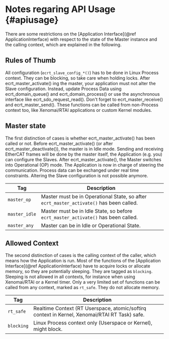 Notes regaring API Usage                {#apiusage}
========================

There are some restrictions on the [Application Interface](@ref ApplicationInterface)
with respect to the state of the Master instance and the calling context,
which are explained in the following.


## Rules of Thumb

All configuration (`ecrt_slave_config_*()`) has to be done in Linux Process context.
They can be blocking, so take care when holding locks.
After ecrt_master_activate() ing the master,
your application must not alter the Slave configuration.
Instead, update Process Data using
ecrt_domain_queue() and ecrt_domain_process()
or use the asynchronous interface like ecrt_sdo_request_read().
Don't forget to ecrt_master_receive() and ecrt_master_send().
These functions can be called from non-Process context too,
like Xenomai/RTAI applications or custom Kernel modules.

## Master state

The first distinction of cases is whether ecrt_master_activate() has been called or not.
Before ecrt_master_activate() (or after ecrt_master_deactivate()),
the master is in Idle mode.
Sending and receiving EtherCAT frames will be done by the master itself,
the Application (e.g. you) can configure the Slaves.
After ecrt_master_activate(), the Master switches into Operational (OP) mode.
The Application is now in charge of steering the communication.
Process data can be exchanged under real time constraints.
Altering the Slave configuration is not possible anymore.

| Tag           | Description |
|---------------|-----------------------------------------------------------------------------------------|
| `master_op`   | Master must be in Operational State, so after `ecrt_master_activate()` has been called. |
| `master_idle` | Master must be in Idle State, so before `ecrt_master_activate()` has been called.       |
| `master_any`  | Master can be in Idle or Operational State.                                             |


## Allowed Context

The second distinction of cases is the calling context of the caller,
which means how the Application is run.
Most of the functions of the [Application Interface](@ref ApplicationInterface)
have to acquire locks or allocate memory,
so they are potentially sleeping.
They are tagged as `blocking`.
Sleeping is not allowed in all contexts,
for instance when using Xenomai/RTAI or a Kernel timer.
Only a very limited set of functions can be called from any context,
marked as `rt_safe`.
They do not allocate memory.


| Tag        | Description |
|------------|-------------|
| `rt_safe`  | Realtime Context (RT Userspace, atomic/softirq context in Kernel, Xenomai/RTAI RT Task) safe. |
| `blocking` | Linux Process context only (Userspace or Kernel), might block. |
